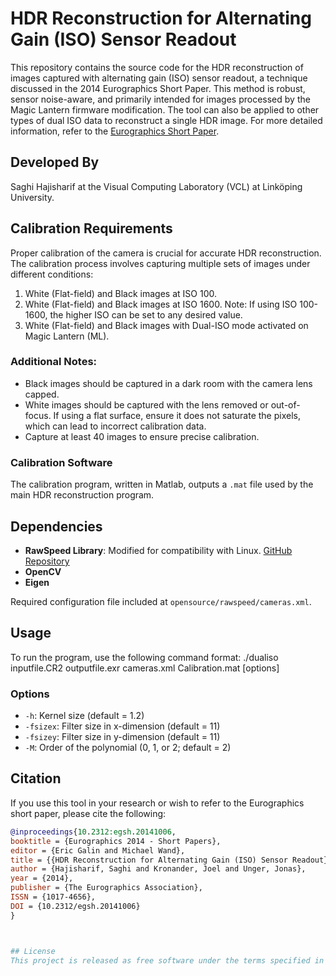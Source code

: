 # HDR Reconstruction for Alternating Gain (ISO) Sensor Readout

This repository contains the source code for the HDR reconstruction of images captured with alternating gain (ISO) sensor readout, a technique discussed in the 2014 Eurographics Short Paper. This method is robust, sensor noise-aware, and primarily intended for images processed by the Magic Lantern firmware modification. The tool can also be applied to other types of dual ISO data to reconstruct a single HDR image. For more detailed information, refer to the [Eurographics Short Paper](https://diglib.eg.org/xmlui/handle/10.2312/egsh.20141006.025-028).

## Developed By
Saghi Hajisharif at the Visual Computing Laboratory (VCL) at Linköping University.

## Calibration Requirements
Proper calibration of the camera is crucial for accurate HDR reconstruction. The calibration process involves capturing multiple sets of images under different conditions:

1. White (Flat-field) and Black images at ISO 100.
2. White (Flat-field) and Black images at ISO 1600. Note: If using ISO 100-1600, the higher ISO can be set to any desired value.
3. White (Flat-field) and Black images with Dual-ISO mode activated on Magic Lantern (ML).

### Additional Notes:
- Black images should be captured in a dark room with the camera lens capped.
- White images should be captured with the lens removed or out-of-focus. If using a flat surface, ensure it does not saturate the pixels, which can lead to incorrect calibration data.
- Capture at least 40 images to ensure precise calibration.

### Calibration Software
The calibration program, written in Matlab, outputs a `.mat` file used by the main HDR reconstruction program.

## Dependencies
- **RawSpeed Library**: Modified for compatibility with Linux. [GitHub Repository](https://github.com/klauspost/rawspeed)
- **OpenCV**
- **Eigen**

Required configuration file included at `opensource/rawspeed/cameras.xml`.

## Usage
To run the program, use the following command format:
./dualiso inputfile.CR2 outputfile.exr cameras.xml Calibration.mat [options]


### Options
- `-h`: Kernel size (default = 1.2)
- `-fsizex`: Filter size in x-dimension (default = 11)
- `-fsizey`: Filter size in y-dimension (default = 11)
- `-M`: Order of the polynomial (0, 1, or 2; default = 2)

## Citation
If you use this tool in your research or wish to refer to the Eurographics short paper, please cite the following:

```bibtex
@inproceedings{10.2312:egsh.20141006,
booktitle = {Eurographics 2014 - Short Papers},
editor = {Eric Galin and Michael Wand},
title = {{HDR Reconstruction for Alternating Gain (ISO) Sensor Readout}},
author = {Hajisharif, Saghi and Kronander, Joel and Unger, Jonas},
year = {2014},
publisher = {The Eurographics Association},
ISSN = {1017-4656},
DOI = {10.2312/egsh.20141006}
}



## License
This project is released as free software under the terms specified in the LICENSE file.
